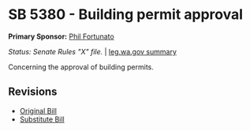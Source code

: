 # SB 5380 - Building permit approval
**Primary Sponsor:** [Phil Fortunato](/person/leg/phil.fortunato.md)

*Status: Senate Rules "X" file.* | [leg.wa.gov summary](https://app.leg.wa.gov/billsummary?BillNumber=5380&Year=2021)

Concerning the approval of building permits.

## Revisions
* [Original Bill](1/)
* [Substitute Bill](S/)
